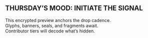 ## THURSDAY’S MOOD: INITIATE THE SIGNAL

This encrypted preview anchors the drop cadence.  
Glyphs, banners, seals, and fragments await.  
Contributor tiers will decode what’s hidden.

